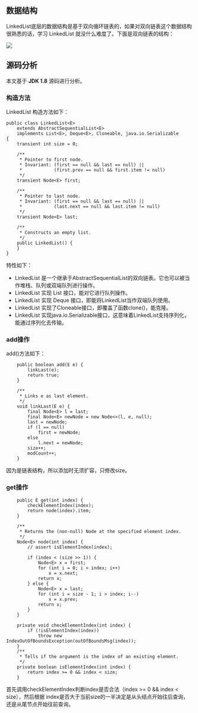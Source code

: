 ## 数据结构
LinkedList底层的数据结构是基于双向循环链表的，如果对双向链表这个数据结构很熟悉的话，学习 LinkedList 就没什么难度了。下面是双向链表的结构：

![](https://github.com/TFdream/blog/blob/master/docs/image/JDK_Source/LinkedList_jdk8.png)

## 源码分析
本文基于 **JDK 1.8** 源码进行分析。

### 构造方法
LinkedList 构造方法如下：
```
public class LinkedList<E>
    extends AbstractSequentialList<E>
    implements List<E>, Deque<E>, Cloneable, java.io.Serializable
{
    transient int size = 0;

    /**
     * Pointer to first node.
     * Invariant: (first == null && last == null) ||
     *            (first.prev == null && first.item != null)
     */
    transient Node<E> first;

    /**
     * Pointer to last node.
     * Invariant: (first == null && last == null) ||
     *            (last.next == null && last.item != null)
     */
    transient Node<E> last;

    /**
     * Constructs an empty list.
     */
    public LinkedList() {
    }
}
```
特性如下：
* LinkedList 是一个继承于AbstractSequentialList的双向链表。它也可以被当作堆栈、队列或双端队列进行操作。
* LinkedList 实现 List 接口，能对它进行队列操作。
* LinkedList 实现 Deque 接口，即能将LinkedList当作双端队列使用。
* LinkedList 实现了Cloneable接口，即覆盖了函数clone()，能克隆。
* LinkedList 实现java.io.Serializable接口，这意味着LinkedList支持序列化，能通过序列化去传输。

### add操作
add()方法如下：
```
    public boolean add(E e) {
        linkLast(e);
        return true;
    }
	
	/**
     * Links e as last element.
     */
    void linkLast(E e) {
        final Node<E> l = last;
        final Node<E> newNode = new Node<>(l, e, null);
        last = newNode;
        if (l == null)
            first = newNode;
        else
            l.next = newNode;
        size++;
        modCount++;
    }

```

因为是链表结构，所以添加时无须扩容，只修改size。

### get操作
```
    public E get(int index) {
        checkElementIndex(index);
        return node(index).item;
    }
	
	/**
     * Returns the (non-null) Node at the specified element index.
     */
    Node<E> node(int index) {
        // assert isElementIndex(index);

        if (index < (size >> 1)) {
            Node<E> x = first;
            for (int i = 0; i < index; i++)
                x = x.next;
            return x;
        } else {
            Node<E> x = last;
            for (int i = size - 1; i > index; i--)
                x = x.prev;
            return x;
        }
    }
	
	private void checkElementIndex(int index) {
        if (!isElementIndex(index))
            throw new IndexOutOfBoundsException(outOfBoundsMsg(index));
    }
	/**
     * Tells if the argument is the index of an existing element.
     */
    private boolean isElementIndex(int index) {
        return index >= 0 && index < size;
    }
```
首先调用checkElementIndex判断index是否合法（index >= 0 && index < size），然后根据 index是否大于当前size的一半决定是从头结点开始往后查询，还是从尾节点开始往前查询。

